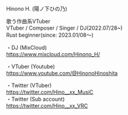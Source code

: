 Hinono H. (陽ノ下ひの乃)

歌う作曲系VTuber<br>
VTuber / Composer / Singer / DJ(2022.07/28~)<br>
Rust beginner(since: 2023.01/08～)

・DJ (MixCloud)<br>
https://www.mixcloud.com/Hinono_H/

・VTuber (Youtube)<br>
https://www.youtube.com/@HinonoHinoshita

・Twitter (VTuber)<br>
https://twitter.com/Hino__xx_MusiC<br>
・Twitter (Sub account)<br>
https://twitter.com/Hino__xx_VRC
